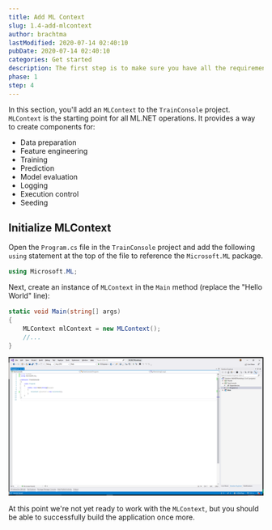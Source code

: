 ```yaml
---
title: Add ML Context
slug: 1.4-add-mlcontext
author: brachtma
lastModified: 2020-07-14 02:40:10
pubDate: 2020-07-14 02:40:10
categories: Get started
description: The first step is to make sure you have all the requirements and to clone the workshop source code.
phase: 1
step: 4
---
```


In this section, you'll add an `MLContext` to the `TrainConsole` project. `MLContext` is the starting point for all ML.NET operations. It provides a way to create components for:

- Data preparation
- Feature engineering
- Training
- Prediction
- Model evaluation
- Logging
- Execution control
- Seeding

## Initialize MLContext

Open the `Program.cs` file in the `TrainConsole` project and add the following `using` statement at the top of the file to reference the `Microsoft.ML` package.

```csharp
using Microsoft.ML;
```

Next, create an instance of `MLContext` in the `Main` method (replace the "Hello World" line):

```csharp
static void Main(string[] args)
{
    MLContext mlContext = new MLContext();
    //...
}
```

![Add MLContext](./media/add-ml-context.png)

At this point we're not yet ready to work with the `MLContext`, but you should be able to successfully build the application once more.